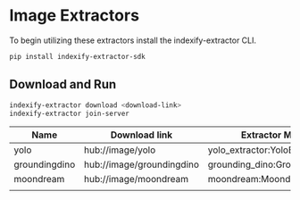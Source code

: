 # Image Extractors

To begin utilizing these extractors install the indexify-extractor CLI.

```bash
pip install indexify-extractor-sdk
```

## Download and Run
```bash
indexify-extractor download <download-link>
indexify-extractor join-server
```

| Name          | Download link             | Extractor Module Name                 |
|---------------|---------------------------|---------------------------------------|
| yolo          | hub://image/yolo          | yolo_extractor:YoloExtractor          |
| groundingdino | hub://image/groundingdino | grounding_dino:GroundingDinoExtractor |
| moondream     | hub://image/moondream     | moondream:MoondreamExtractor          |
|               |                           |                                       |

